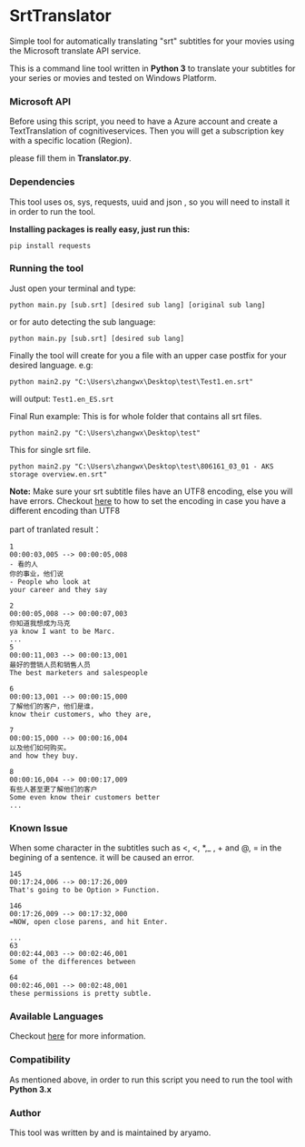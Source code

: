 # SrtTranslator
Simple tool for automatically translating "srt" subtitles for your movies using the Microsoft translate API service.

This is a command line tool written in <strong>Python 3</strong> to translate your subtitles for your series or movies and tested on Windows Platform.

###  Microsoft API 
Before using this script, you need to have a Azure account and create a TextTranslation of cognitiveservices.
Then you will get a subscription key with a specific location (Region).

please fill them in <b>Translator.py</b>.

### Dependencies
This tool uses os, sys, requests, uuid and json , so you will need to install it in order to run the tool.

<strong>Installing packages is really easy, just run this:</strong>
```
pip install requests
```
### Running the tool
Just open your terminal and type:
```
python main.py [sub.srt] [desired sub lang] [original sub lang]
```
or for auto detecting the sub language:
```
python main.py [sub.srt] [desired sub lang]
```
Finally the tool will create for you a file with an upper case postfix for your desired language. e.g:
```
python main2.py "C:\Users\zhangwx\Desktop\test\Test1.en.srt"
```
will output: ```Test1.en_ES.srt```

Final Run example:
This is for whole folder that contains all srt files.
```
python main2.py "C:\Users\zhangwx\Desktop\test"
```
This for single srt file.
```
python main2.py "C:\Users\zhangwx\Desktop\test\806161_03_01 - AKS storage overview.en.srt"
```
<strong>Note:</strong> Make sure your srt subtitle files have an UTF8 encoding, else you will have errors.
Checkout <a href="http://redhotwords.com/unicode.html">here</a> to how to set the encoding in case you have a different encoding than UTF8

part of tranlated result：
```
1
00:00:03,005 --> 00:00:05,008
- 看的人
你的事业，他们说
- People who look at
your career and they say

2
00:00:05,008 --> 00:00:07,003
你知道我想成为马克
ya know I want to be Marc.
...
5
00:00:11,003 --> 00:00:13,001
最好的营销人员和销售人员
The best marketers and salespeople

6
00:00:13,001 --> 00:00:15,000
了解他们的客户，他们是谁，
know their customers, who they are,

7
00:00:15,000 --> 00:00:16,004
以及他们如何购买。
and how they buy.

8
00:00:16,004 --> 00:00:17,009
有些人甚至更了解他们的客户
Some even know their customers better
...

```
### Known Issue
When some character in the subtitles such as  <, <, *,_ , + and @, = in the begining of a sentence. it will be caused an error.
```
145
00:17:24,006 --> 00:17:26,009
That's going to be Option > Function.

146
00:17:26,009 --> 00:17:32,000
=NOW, open close parens, and hit Enter.

...
63
00:02:44,003 --> 00:02:46,001
Some of the differences between

64
00:02:46,001 --> 00:02:48,001
these permissions is pretty subtle.

```

### Available Languages
Checkout <a href="https://docs.microsoft.com/zh-cn/azure/cognitive-services/Translator/language-support#translation">here</a> for more information.

### Compatibility
As mentioned above, in order to run this script you need to run the tool with <strong>Python 3.x</strong>
### Author
This tool was written by and is maintained by aryamo.

